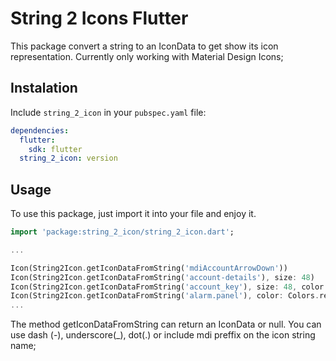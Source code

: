 # String 2 Icons Flutter

This package convert a string to an IconData to get show its icon representation. Currently only working with Material Design Icons;

## Instalation
Include `string_2_icon` in your `pubspec.yaml` file:

```yaml
dependencies:
  flutter:
    sdk: flutter
  string_2_icon: version
```

## Usage

To use this package, just import it into your file and enjoy it.

```dart
import 'package:string_2_icon/string_2_icon.dart';

...

Icon(String2Icon.getIconDataFromString('mdiAccountArrowDown'))
Icon(String2Icon.getIconDataFromString('account-details'), size: 48)
Icon(String2Icon.getIconDataFromString('account_key'), size: 48, color: Colors.blue,)
Icon(String2Icon.getIconDataFromString('alarm.panel'), color: Colors.red,)
...
```

The method getIconDataFromString can return an IconData or null. You can use dash (-), underscore(_), dot(.) or include mdi preffix on the icon string name;